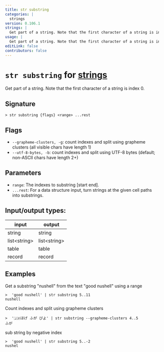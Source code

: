 ```yaml
---
title: str substring
categories: |
  strings
version: 0.106.1
strings: |
  Get part of a string. Note that the first character of a string is index 0.
usage: |
  Get part of a string. Note that the first character of a string is index 0.
editLink: false
contributors: false
---
```

<!-- This file is automatically generated. Please edit the command in https://github.com/nushell/nushell instead. -->

# `str substring` for [strings](/commands/categories/strings.md)

<div class='command-title'>Get part of a string. Note that the first character of a string is index 0.</div>

## Signature

```> str substring {flags} <range> ...rest```

## Flags

 -  `--grapheme-clusters, -g`: count indexes and split using grapheme clusters (all visible chars have length 1)
 -  `--utf-8-bytes, -b`: count indexes and split using UTF-8 bytes (default; non-ASCII chars have length 2+)

## Parameters

 -  `range`: The indexes to substring [start end].
 -  `...rest`: For a data structure input, turn strings at the given cell paths into substrings.


## Input/output types:

| input        | output       |
| ------------ | ------------ |
| string       | string       |
| list&lt;string&gt; | list&lt;string&gt; |
| table        | table        |
| record       | record       |
## Examples

Get a substring "nushell" from the text "good nushell" using a range
```nu
>  'good nushell' | str substring 5..11
nushell
```

Count indexes and split using grapheme clusters
```nu
>  '🇯🇵ほげ ふが ぴよ' | str substring --grapheme-clusters 4..5
ふが
```

sub string by negative index
```nu
>  'good nushell' | str substring 5..-2
nushel
```
